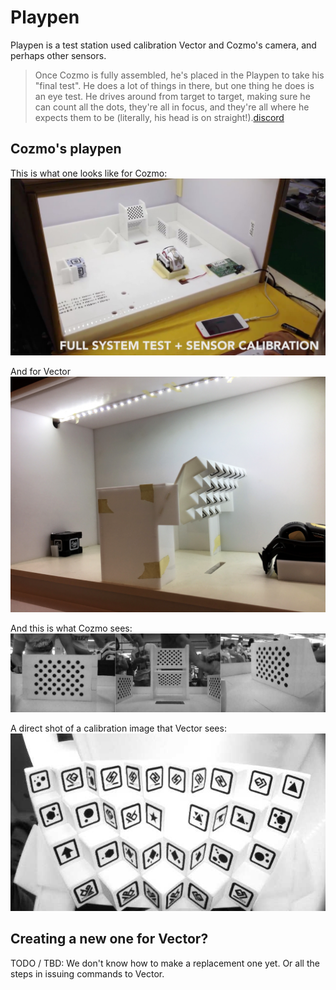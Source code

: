 # Playpen

Playpen is a test station used calibration Vector and Cozmo's camera, and
perhaps other sensors.

>Once Cozmo is fully assembled, he's placed in the Playpen to take his "final test".
He does a lot of things in there, but one thing he does is an eye test. He drives around from target to target, making sure he can count all the dots, they're all in focus, and they're all where he expects them to be (literally, his head is on straight!).[discord][0]

## Cozmo's playpen

This is what one looks like for Cozmo:
![Factory test](Playpen.jpg)

And for Vector
![Factor test](anki_calibration.png)

And this is what Cozmo sees:
![](oldest-memories.jpg)

A direct shot of a calibration image that Vector sees:
![Calibration image](calibImage.jpg)

## Creating a new one for Vector?

TODO / TBD:  We don't know how to make a replacement one yet.
Or all the steps in issuing commands to Vector.

[0]: https://discord.com/channels/527874754342944770/527879536269066241/691299483878686762

